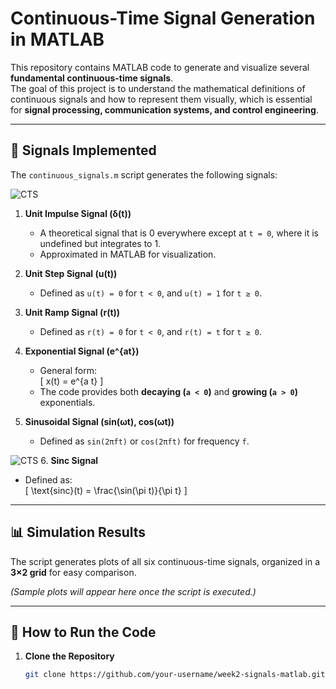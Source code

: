 # Continuous-Time Signal Generation in MATLAB

This repository contains MATLAB code to generate and visualize several **fundamental continuous-time signals**.  
The goal of this project is to understand the mathematical definitions of continuous signals and how to represent them visually, which is essential for **signal processing, communication systems, and control engineering**.

---

## 📌 Signals Implemented

The `continuous_signals.m` script generates the following signals:


![CTS](./image/CTS_1)
1. **Unit Impulse Signal (δ(t))**  
   - A theoretical signal that is 0 everywhere except at `t = 0`, where it is undefined but integrates to 1.  
   - Approximated in MATLAB for visualization.  

2. **Unit Step Signal (u(t))**  
   - Defined as `u(t) = 0` for `t < 0`, and `u(t) = 1` for `t ≥ 0`.  

3. **Unit Ramp Signal (r(t))**  
   - Defined as `r(t) = 0` for `t < 0`, and `r(t) = t` for `t ≥ 0`.  

4. **Exponential Signal (e^{at})**  
   - General form:  
     \[
     x(t) = e^{a t}
     \]  
   - The code provides both **decaying (`a < 0`)** and **growing (`a > 0`)** exponentials.  

5. **Sinusoidal Signal (sin(ωt), cos(ωt))**  
   - Defined as `sin(2πft)` or `cos(2πft)` for frequency `f`.  


![CTS](./image/CTS_2)
6. **Sinc Signal**  
   - Defined as:  
     \[
     \text{sinc}(t) = \frac{\sin(\pi t)}{\pi t}
     \]  

---

## 📊 Simulation Results

The script generates plots of all six continuous-time signals, organized in a **3×2 grid** for easy comparison.  

*(Sample plots will appear here once the script is executed.)*  

---

## 🚀 How to Run the Code

1. **Clone the Repository**
   ```bash
   git clone https://github.com/your-username/week2-signals-matlab.git
